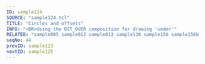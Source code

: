 ```yaml
---
ID: sample124
SOURCE: "sample124.tcl"
TITLE: "Circles and offsets"
INFO: "<BR>Using the DST_OVER composition for drawing 'under'"
RELATED: "sample005 sample012 sample013 sample136 sample156 sample156b sample161"
seqNo: 44
prevID: sample123
nextID: sample125
---
```

